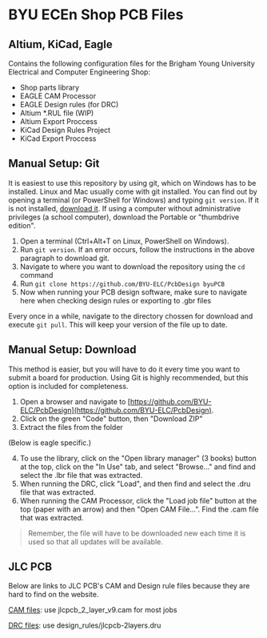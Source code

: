 # BYU ECEn Shop PCB Files
## Altium, KiCad, Eagle

Contains the following configuration files for the Brigham Young University Electrical and Computer Engineering Shop:

 - Shop parts library
 - EAGLE CAM Processor
 - EAGLE Design rules (for DRC)
 - Altium *.RUL file (WIP)
 - Altium Export Proccess
 - KiCad Design Rules Project
 - KiCad Export Proccess


## Manual Setup: Git

It is easiest to use this repository by using git, which on Windows has to be installed. Linux and Mac usually come with git installed. You can find out by opening a terminal (or PowerShell for Windows) and typing `git version`. If it is not installed, [download it](git-scm.com/downloads). If using a computer without administrative privileges (a school computer), download the Portable or "thumbdrive edition".

1. Open a terminal (Ctrl+Alt+T on Linux, PowerShell on Windows).
2. Run `git version`. If an error occurs, follow the instructions in the above paragraph to download git.
3. Navigate to where you want to download the repository using the `cd` command
4. Run `git clone https://github.com/BYU-ELC/PcbDesign byuPCB`
5. Now when running your PCB design software, make sure to navigate here when checking design rules or exporting to .gbr files

Every once in a while, navigate to the directory chossen for download and execute `git pull`. This will keep your version of the file up to date.

## Manual Setup: Download

This method is easier, but you will have to do it every time you want to submit a board for production. Using Git is highly recommended, but this option is included for completeness.

1. Open a browser and navigate to [https://github.com/BYU-ELC/PcbDesign](https://github.com/BYU-ELC/PcbDesign).
2. Click on the green "Code" button, then "Download ZIP"
3. Extract the files from the folder

(Below is eagle specific.)

4. To use the library, click on the "Open library manager" (3 books) button at the top, click on the "In Use" tab, and select "Browse..." and find and select the .lbr file that was extracted.
5. When running the DRC, click "Load", and then find and select the .dru file that was extracted.
6. When running the CAM Processor, click the "Load job file" button at the top (paper with an arrow) and then "Open CAM File...". Find the .cam file that was extracted.

> Remember, the file will have to be downloaded new each time it is used so that all updates will be available.

## JLC PCB

Below are links to JLC PCB's CAM and Design rule files because they are hard to find on the website.
 
[CAM files](https://support.jlcpcb.com/article/137-how-to-generate-gerber-and-drill-files-in-autodesk-eagle): use jlcpcb_2_layer_v9.cam for most jobs

[DRC files](https://github.com/oxullo/jlcpcb-eagle): use design_rules/jlcpcb-2layers.dru

